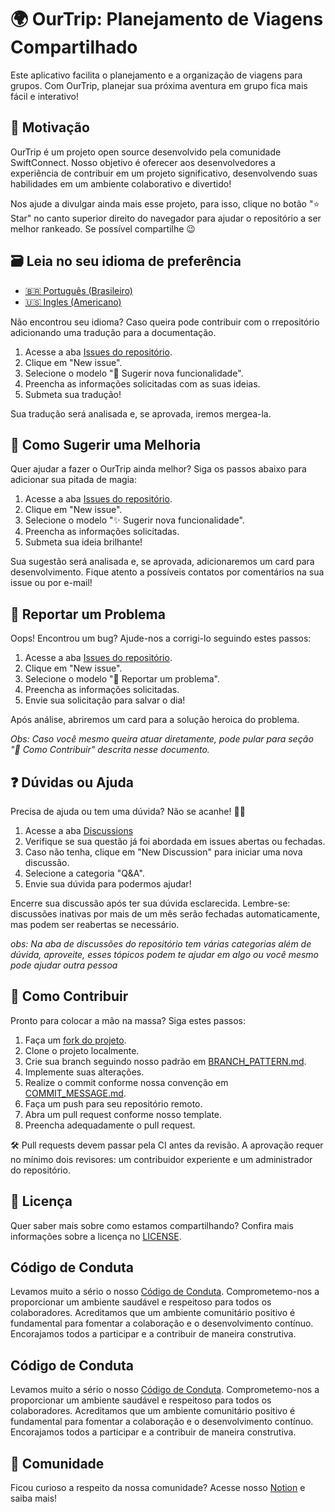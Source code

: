 # 🌍 OurTrip: Planejamento de Viagens Compartilhado

Este aplicativo facilita o planejamento e a organização de viagens para grupos. Com OurTrip, planejar sua próxima aventura em grupo fica mais fácil e interativo!

## 🌟 Motivação

OurTrip é um projeto open source desenvolvido pela comunidade SwiftConnect. Nosso objetivo é oferecer aos desenvolvedores a experiência de contribuir em um projeto significativo, desenvolvendo suas habilidades em um ambiente colaborativo e divertido!

Nos ajude a divulgar ainda mais esse projeto, para isso, clique no botão "⭐️ Star" no canto superior direito do navegador para ajudar o repositório a ser melhor rankeado. Se possível compartilhe 😉

## 🗃️ Leia no seu idioma de preferência

- [🇧🇷 Português (Brasileiro)](./Docs/README.md)
- [🇺🇸 Ingles (Americano)](./README.md)

Não encontrou seu idioma? Caso queira pode contribuir com o rrepositório adicionando uma tradução para a documentação.

1. Acesse a aba [Issues do repositório](https://github.com/PaoloProdossimoLopes/OurTrip/issues).
2. Clique em "New issue".
3. Selecione o modelo "💬 Sugerir nova funcionalidade".
4. Preencha as informações solicitadas com as suas ideias.
5. Submeta sua tradução!

Sua tradução será analisada e, se aprovada, iremos mergea-la.

## 🚀 Como Sugerir uma Melhoria

Quer ajudar a fazer o OurTrip ainda melhor? Siga os passos abaixo para adicionar sua pitada de magia:

1. Acesse a aba [Issues do repositório](https://github.com/PaoloProdossimoLopes/OurTrip/issues).
2. Clique em "New issue".
3. Selecione o modelo "✨ Sugerir nova funcionalidade".
4. Preencha as informações solicitadas.
5. Submeta sua ideia brilhante!

Sua sugestão será analisada e, se aprovada, adicionaremos um card para desenvolvimento. Fique atento a possíveis contatos por comentários na sua issue ou por e-mail!

## 🐞 Reportar um Problema

Oops! Encontrou um bug? Ajude-nos a corrigi-lo seguindo estes passos:

1. Acesse a aba [Issues do repositório](https://github.com/PaoloProdossimoLopes/OurTrip/issues).
2. Clique em "New issue".
3. Selecione o modelo "🐛 Reportar um problema".
4. Preencha as informações solicitadas.
5. Envie sua solicitação para salvar o dia!

Após análise, abriremos um card para a solução heroica do problema.

_Obs: Caso você mesmo queira atuar diretamente, pode pular para seção "🤝 Como Contribuir" descrita nesse documento._

## ❓ Dúvidas ou Ajuda

Precisa de ajuda ou tem uma dúvida? Não se acanhe! 🙋‍♂️

1. Acesse a aba [Discussions](https://github.com/PaoloProdossimoLopes/OurTrip/discussions)
2. Verifique se sua questão já foi abordada em issues abertas ou fechadas.
3. Caso não tenha, clique em "New Discussion" para iniciar uma nova discussão.
4. Selecione a categoria "Q&A".
5. Envie sua dúvida para podermos ajudar!

Encerre sua discussão após ter sua dúvida esclarecida. Lembre-se: discussões inativas por mais de um mês serão fechadas automaticamente, mas podem ser reabertas se necessário.

_obs: Na aba de discussões do repositório tem várias categorias além de dúvida,  aproveite, esses tópicos podem te ajudar em algo ou você mesmo pode ajudar outra pessoa_

## 🤝 Como Contribuir

Pronto para colocar a mão na massa? Siga estes passos:

1. Faça um [fork do projeto](https://docs.github.com/pt/pull-requests/collaborating-with-pull-requests/working-with-forks/about-forks).
2. Clone o projeto localmente.
3. Crie sua branch seguindo nosso padrão em [BRANCH_PATTERN.md](./BRANCH_PATTERN.md).
4. Implemente suas alterações.
5. Realize o commit conforme nossa convenção em [COMMIT_MESSAGE.md](./COMMIT_MESSAGE.md).
6. Faça um push para seu repositório remoto.
7. Abra um pull request conforme nosso template.
8. Preencha adequadamente o pull request.

🛠 Pull requests devem passar pela CI antes da revisão. A aprovação requer no mínimo dois revisores: um contribuidor experiente e um administrador do repositório.

## 📜 Licença

Quer saber mais sobre como estamos compartilhando? Confira mais informações sobre a licença no [LICENSE](./../../LICENSE).

## Código de Conduta

Levamos muito a sério o nosso [Código de Conduta](./CODE_OF_CONDUCT). Comprometemo-nos a proporcionar um ambiente saudável e respeitoso para todos os colaboradores. Acreditamos que um ambiente comunitário positivo é fundamental para fomentar a colaboração e o desenvolvimento contínuo. Encorajamos todos a participar e a contribuir de maneira construtiva.

## Código de Conduta

Levamos muito a sério o nosso [Código de Conduta](./../../CODE_OF_CONDUCT). Comprometemo-nos a proporcionar um ambiente saudável e respeitoso para todos os colaboradores. Acreditamos que um ambiente comunitário positivo é fundamental para fomentar a colaboração e o desenvolvimento contínuo. Encorajamos todos a participar e a contribuir de maneira construtiva.

## 👥 Comunidade

Ficou curioso a respeito da nossa comunidade? Acesse nosso [Notion](https://paolo-prodossimo-lopes.notion.site/Swift-Connect-Feed-b2f769f82c524b1e84faa582e4d983e6) e saiba mais!
